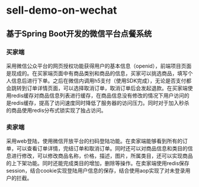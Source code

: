 # sell-demo-on-wechat
## 基于Spring Boot开发的微信平台点餐系统

### 买家端
采用微信公众平台的网页授权功能获得用户的基本信息（openid），前端项目页面是现成的。在买家端页面中有商品类别和商品的信息，买家可以挑选商品，填写个人信息后进行下单。之后在微信内调用h5支付（使用SDK完成），无论是否支付都会跳转到订单详情页面，可以选择取消订单，取消订单后会发起退款。在买家端使用redis缓存对商品信息列表进行缓存，在商品信息没有修改的情况下用户访问的是redis缓存，提高了访问速度同时降低了服务器的访问压力。同时对于加入秒杀的商品使用redis分布式锁实现了独占访问。

### 卖家端
采用web登陆，使用微信开放平台的扫码登陆功能。在卖家端能够看到所有的订单，可以查看订单详情，完结订单和取消订单。同时还可以对商品信息和类目的信息进行修改，可以修改商品名称，价格，描述，图片，所属类目，还可以实现商品的上下架功能。同时还能完成类目的增加，删除等操作。在卖家端使用redis保存session，结合cookie实现登陆用户信息的保存，结合使用aop实现了对未登录用户的拦截。
